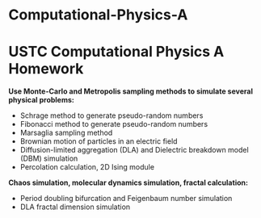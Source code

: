 # Computational-Physics-A
# USTC Computational Physics A Homework



**Use Monte-Carlo and Metropolis sampling methods to simulate several physical problems:**

- Schrage method to generate pseudo-random numbers
- Fibonacci method to generate pseudo-random numbers
- Marsaglia sampling method
- Brownian motion of particles in an electric field
- Diffusion-limited aggregation (DLA) and Dielectric breakdown model (DBM) simulation
- Percolation calculation, 2D Ising module

**Chaos simulation, molecular dynamics simulation, fractal calculation:**

- Period doubling bifurcation and Feigenbaum number simulation
- DLA fractal dimension simulation
